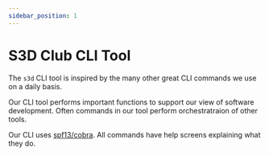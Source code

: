 ```yaml
---
sidebar_position: 1
---
```


# S3D Club CLI Tool
The `s3d` CLI tool is inspired by the many other great CLI commands we use on a
daily basis.

Our CLI tool performs important functions to support our view of software
development. Often commands in our tool perform orchestratraion of other tools. 

Our CLI uses [spf13/cobra](https://github.com/spf13/cobra#overview). All
commands have help screens explaining what they do.


